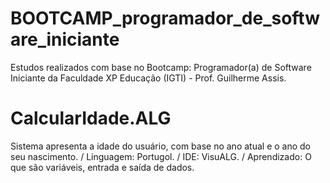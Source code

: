 # BOOTCAMP_programador_de_software_iniciante
Estudos realizados com base no Bootcamp: Programador(a) de Software Iniciante da Faculdade XP Educação (IGTI) - Prof. Guilherme Assis.

# CalcularIdade.ALG
Sistema apresenta a idade do usuário, com base no ano atual e o ano do seu nascimento.
/ Linguagem: Portugol.
/ IDE: VisuALG.
/ Aprendizado: O que são variáveis, entrada e saída de dados.





